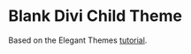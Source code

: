 # Blank Divi Child Theme

Based on the Elegant Themes [tutorial](https://www.elegantthemes.com/blog/divi-resources/divi-child-theme).
